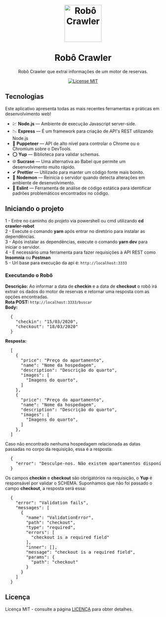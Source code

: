 <h1 align="center">
<br>
  <img src="https://media.glassdoor.com/sqll/2806339/asksuite-brazil-squarelogo-1563777768189.png" alt="Robô Crawler" width="120">
<br>
<br>
Robô Crawler
</h1>

<p align="center">Robô Crawler que extrai informações de um motor de reservas.</p>

<p align="center">
  <a href="https://opensource.org/licenses/MIT">
    <img src="https://img.shields.io/badge/License-MIT-blue.svg" alt="License MIT">
  </a>
</p>

## Tecnologias
[//]: # (Add the features of your project here:)
Este aplicativo apresenta todas as mais recentes ferramentas e práticas em desenvolvimento web!

- 💹 **Node.js** — Ambiente de execução Javascript server-side.
- 📉 **Express** — É um framework para criação de API's REST utilizando Node.js
- 📶 **Puppeteer** — API de alto nível para controlar o Chrome ou o Chromium sobre o DevTools.
- ⭕ **Yup** — Biblioteca para validar schemas.
- 🌐 **Sucrase** — Uma alternativa ao Babel que permite um desenvolvimento muito rápido.
- ✔ **Prettier** — Utilizado para manter um código fonte mais bonito.
- 🧲 **Nodemon** — Reinicia o servidor quando detecta alterações em ambiente de desenvolvimento.
- 🔷 **Eslint** — Ferramenta de análise de código estática para identificar padrões problemáticos encontrados no código.

## Iniciando o projeto

1 - Entre no caminho do projeto via powershell ou cmd utilizando **cd crawler-robot** <br />
2 - Execute o comando **yarn** após entrar no diretório para instalar as dependências. <br />
3 - Após instalar as dependências, execute o comando **yarn dev** para iniciar o servidor. <br />
4 - É necessário uma ferramenta para fazer requisições à API REST como **Insomnia** ou **Postman** <br />
5 - Url base para execução da api é: ```http://localhost:3333```

### Executando o Robô

**Descrição:** Ao informar a data de **checkin** e a data de **checkout** o robô irá extrair os dados do motor de reservas e retornar uma resposta com as opções encontradas. <br />
**Rota POST:** ```http://localhost:3333/buscar``` <br />
**Body:**
<pre>
  {
    "checkin": "15/03/2020",
    "checkout": "18/03/2020"
  }
</pre>

**Resposta:** <br/>
<pre>
  [
    {
      "price": "Preço do apartamento",
      "name": "Nome da hospedagem",
      "description": "Descrição do quarto",
      "images": [
        "Imagens do quarto",
      ]
    },
    {
      "price": "Preço do apartamento",
      "name": "Nome da hospedagem",
      "description": "Descrição do quarto",
      "images": [
        "Imagens do quarto",
      ]
    },
  ]
</pre>

Caso não encontrado nenhuma hospedagem relacionada as datas passadas no corpo da requisição, essa é a resposta:

<pre>
  {
    "error": "Desculpe-nos. Não existem apartamentos disponíveis para a pesquisa realizada."
  }
</pre>

Os campos **checkin** e **checkout** são obrigatórios na requisição, o **Yup** é responsável por validar o SCHEMA.
Suponhamos que não foi passado o campo **checkout**, a resposta será essa:

<pre>
  {
    "error": "Validation fails",
    "messages": [
      {
        "name": "ValidationError",
        "path": "checkout",
        "type": "required",
        "errors": [
          "checkout is a required field"
        ],
        "inner": [],
        "message": "checkout is a required field",
        "params": {
          "path": "checkout"
        }
      }
    ]
  }
</pre>

## Licença

Licença MIT - consulte a página [LICENÇA](https://opensource.org/licenses/MIT) para obter detalhes.
